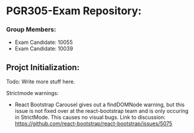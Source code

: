 # PGR305-Exam Repository:

### Group Members:
* Exam Candidate: 10055
* Exam Candidate: 10039

## Projct Initialization:

Todo: Write more stuff here.

Strictmode warnings:

- React Bootstrap Carousel gives out a findDOMNode warning, but this issue is not fixed over at the react-bootstrap team and is only occuring in StrictMode. This causes no visual bugs. 
Link to discussion: https://github.com/react-bootstrap/react-bootstrap/issues/5075